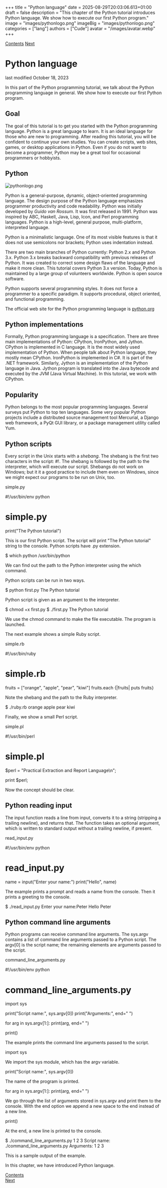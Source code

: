 +++
title = "Python language"
date = 2025-08-29T20:03:06.613+01:00
draft = false
description = "This chapter of the Python tutorial introduces Python language. We show how to execute our first Python program."
image = "images/pythonlogo.png"
imageBig = "images/pythonlogo.png"
categories = ["lang"]
authors = ["Cude"]
avatar = "/images/avatar.webp"
+++

[Contents](..)
[Next](../interactivepython/)

# Python language

last modified October 18, 2023

In this part of the Python programming tutorial, we talk about the Python programming 
language in general. We show how to execute our first Python program.

## Goal

The goal of this tutorial is to get you started with the Python 
programming language. Python is a great language to learn. It is an 
ideal language for those who are new to programming. After reading 
this tutorial, you will be confident to continue your own studies.
You can create scripts, web sites, games, or desktop applications in Python. 
Even if you do not want to become a programmer, Python may be a great 
tool for occasional programmers or hobbyists. 

## Python

![pythonlogo.png](images/pythonlogo.png)

Python is a general-purpose, dynamic, object-oriented programming language. 
The design purpose of the Python language emphasizes programmer productivity 
and code readability. Python was initially developed by *Guido van Rossum*. 
It was first released in 1991. Python was inspired by ABC, Haskell, Java, Lisp, Icon,
and Perl  programming languages. Python is a high-level, general purpose, 
multi-platform, interpreted language. 

Python is a minimalistic language. One of its most visible features is that it 
does not use semicolons nor brackets; Python uses indentation instead. 

There are two main branches of Python currently: Python 2.x and Python 3.x. Python 3.x
breaks backward compatibility with previous releases of Python. It was created to
correct some design flaws of the language and make it more clean. 
This tutorial covers Python 3.x version. Today, Python is maintained by a large group 
of volunteers worldwide. Python is open source software. 

Python supports several programming styles. It does not force a programmer to a specific 
paradigm. It supports procedural, object oriented, and functional programming. 

The official web site for the Python programming language is 
[python.org](http://python.org)

## Python implementations

Formally, Python programming language is a specification. There are three main implementations
of Python: CPython, IronPython, and Jython. CPython is implemented in C language. It is the
most widely used implementation of Python. When people talk about Python language, they
mostly mean CPython. IronPython is implemented in C#. It is part of the .NET framework. 
Similarly, Jython is an implementation of the Python language in Java. Jython
program is translated into the Java bytecode and executed by the JVM (Java Virtual Machine).
In this tutorial, we work with CPython.

 
## Popularity

 
 

Python belongs to the most popular programming languages.
Several surveys put Python to top ten languages. Some very popular Python projects include
a distributed source management tool Mercurial, a Django web framework, a PyQt GUI library,
or a package management utility called Yum.

 

## Python scripts

Every script in the Unix starts with a *shebang*. The shebang is the first two 
characters in the script: #!. The shebang is followed by the 
path to the interpreter, which will execute our script. Shebangs do not work on Windows;
but it it a good practice to include them even on Windows, since we might expect our
programs to be run on Unix, too.

simple.py
  

#!/usr/bin/env python

# simple.py

print("The Python tutorial")

This is our first Python script. The script will print "The Python tutorial" 
string to the console. Python scripts have .py extension. 

$ which python
/usr/bin/python

We can find out the path to the Python interpreter using the 
which command. 

Python scripts can be run in two ways. 

$ python first.py
The Python tutorial

Python script is given as an argument to the interpreter. 

$ chmod +x first.py 
$ ./first.py 
The Python tutorial

We use the chmod command to make the file executable. 
The program is launched.

The next example shows a simple Ruby script. 

simple.rb
  

#!/usr/bin/ruby

# simple.rb

fruits = ["orange", "apple", "pear", "kiwi"]
fruits.each {|fruits| puts fruits}

Note the shebang and the path to the Ruby interpreter. 

$ ./ruby.rb 
orange
apple
pear
kiwi

Finally, we show a small Perl script. 

simple.pl
  

#!/usr/bin/perl

# simple.pl

$perl = "Practical Extraction and Report Language\n";

print $perl;

Now the concept should be clear. 

## Python reading input

The input function reads a line from input, converts it to a 
string (stripping a trailing newline), and returns that. The function takes
an optional argument, which is written to standard output without a trailing newline, if
present.

read_input.py
  

#!/usr/bin/env python

# read_input.py

name = input("Enter your name:")
print("Hello", name)

The example prints a prompt and reads a name from the console.
Then it prints a greeting to the console.

$ ./read_input.py 
Enter your name:Peter
Hello Peter

## Python command line arguments

Python programs can receive command line arguments. The sys.argv contains
a list of command line arguments passed to a Python script. The argv[0] is 
the script name; the remaining elements are arguments passed to the script.

command_line_arguments.py
  

#!/usr/bin/env python

# command_line_arguments.py

import sys

print("Script name:", sys.argv[0])
print("Arguments:", end=" ")

for arg in sys.argv[1:]:
    print(arg, end=" ")

print()

The example prints the command line arguments passed to the script.

import sys

We import the sys module, which has the argv variable.

print("Script name:", sys.argv[0])

The name of the program is printed.

for arg in sys.argv[1:]:
    print(arg, end=" ")

We go through the list of arguments stored in sys.argv and
print them to the console. With the end option we append a new
space to the end instead of a new line.

print()

At the end, a new line is printed to the console.

$ ./command_line_arguments.py 1 2 3
Script name: ./command_line_arguments.py
Arguments: 1 2 3 

This is a sample output of the example.

In this chapter, we have introduced Python language.

[Contents](..)  
[Next](../interactivepython/)